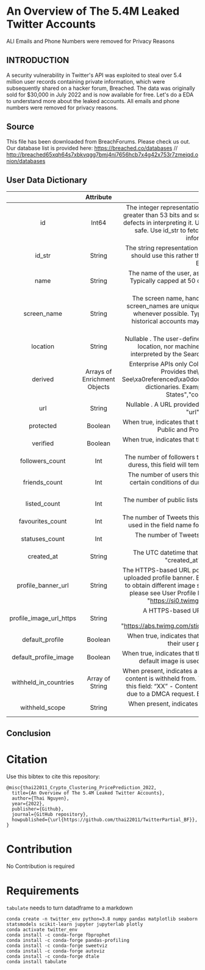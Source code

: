 # An Overview of The 5.4M Leaked Twitter Accounts

ALl Emails and Phone Numbers were removed for Privacy Reasons

## INTRODUCTION

A security vulnerability in Twitter's API was exploited to steal over 5.4 million user records containing private information, which were subsequently shared on a hacker forum, Breached. The data was originally sold for  $30,000 in July 2022 and is now available for free. Let's do a EDA to understand more about the leaked accounts. All emails and phone numbers were removed for privacy reasons.

## Source

This file has been downloaded from BreachForums. Please check us out.
Our database list is provided here: https://breached.co/databases // http://breached65xqh64s7xbkvqgg7bmj4nj7656hcb7x4g42x753r7zmejqd.onion/databases

## User Data Dictionary

|  | Attribute | Type | Description |
| :-: | :-: | :-: |:-: |
| id                      | Int64                        | The integer representation of the unique identifier for this User. This number is greater than 53 bits and some programming languages may have difficulty/silent defects in interpreting it. Using a signed 64 bit integer for storing this identifier is safe. Use id_str to fetch the identifier to be safe. See Twitter IDs for more information. Example: "id": 6253282
| id_str                  | String                       | The string representation of the unique identifier for this User. Implementations should use this rather than the large, possibly un-consumable integer in id. Example: "id_str": "6253282"
| name                    | String                       | The name of the user, as they’ve defined it. Not necessarily a person’s name. Typically capped at 50 characters, but subject to change. Example: "name": "Twitter API"
|screen_name             | String                       | The screen name, handle, or alias that this user identifies themselves with. screen_names are unique but subject to change. Use id_str as a user identifier whenever possible. Typically a maximum of 15 characters long, but some historical accounts may exist with longer names. Example: "screen_name": "twitterapi"                      
| location                | String                       | Nullable . The user-defined location for this account’s profile. Not necessarily a location, nor machine-parseable. This field will occasionally be fuzzily interpreted by the Search service. Example: "location": "San Francisco, CA" 
| derived                 | Arrays of Enrichment Objects | Enterprise APIs only Collection of Enrichment metadata derived for\xa0user. Provides the\xa0Profile Geo\xa0Enrichment metadata. See\xa0referenced\xa0documentation for more information, including JSON data dictionaries. Example: "derived":{"locations": [{"country":"United States","country_code":"US","locality":"Denver"}]}
| url                     | String                       | Nullable . A URL provided by the user in association with their profile. Example: "url": "https://developer.twitter.com"                                                                                                                                                                                       | description             | String                       | Nullable . The user-defined UTF-8 string describing their account. Example: "description": "The Real Twitter API."                                                                                                                                                                                          
| protected               | Boolean                      | When true, indicates that this user has chosen to protect their Tweets. See About Public and Protected Tweets . Example: "protected": true                                                                                                                                                                                       
| verified                | Boolean                      | When true, indicates that the user has a verified account. See Verified Accounts . Example: "verified": false                                                                                                                                                                                      
| followers_count         | Int                          | The number of followers this account currently has. Under certain conditions of duress, this field will temporarily indicate “0”. Example: "followers_count": 21
| friends_count           | Int                          | The number of users this account is following (AKA their “followings”). Under certain conditions of duress, this field will temporarily indicate “0”. Example: "friends_count": 32
| listed_count            | Int                          | The number of public lists that this user is a member of. Example: "listed_count": 9274                                                                                                                                                                                       
| favourites_count        | Int                          | The number of Tweets this user has liked in the account’s lifetime. British spelling used in the field name for historical reasons. Example: "favourites_count": 13
| statuses_count          | Int                          | The number of Tweets (including retweets) issued by the user. Example: "statuses_count": 42                                                                                                                                                                                         
| created_at              | String                       | The UTC datetime that the user account was created on Twitter. Example: "created_at": "Mon Nov 29 21:18:15 +0000 2010"                                                                                                                                                                                      
| profile_banner_url      | String                       | The HTTPS-based URL pointing to the standard web representation of the user’s uploaded profile banner. By adding a final path element of the URL, it is possible to obtain different image sizes optimized for specific displays. For size variants, please see User Profile Images and Banners . Example: "profile_banner_url": "https://si0.twimg.com/profile_banners/819797/1348102824" |
| profile_image_url_https | String                       | A HTTPS-based URL pointing to the user’s profile image. Example: "profile_image_url_https": "https://abs.twimg.com/sticky/default_profile_images/default_profile_normal.png"
| default_profile         | Boolean                      | When true, indicates that the user has not altered the theme or background of their user profile. Example: "default_profile": false
| default_profile_image   | Boolean                      | When true, indicates that the user has not uploaded their own profile image and a default image is used instead. Example: "default_profile_image": false
| withheld_in_countries   | Array of String              | When present, indicates a list of uppercase\xa0two-letter country codes\xa0this content is withheld from. Twitter supports the following non-country values for this field: “XX” - Content is withheld in all countries “XY” - Content is withheld due to a DMCA request. Example: "withheld_in_countries": ["GR", "HK", "MY"]
| withheld_scope          | String                       | When present, indicates that the content being withheld is a “user.” Example: "withheld_scope": "user"|

## Conclusion


# Citation
Use this bibtex to cite this repository:

```
@misc{thai22011_Crypto_Clustering_PricePrediction_2022,
  title={An Overview of The 5.4M Leaked Twitter Accounts},
  author={Thai Nguyen},
  year={2022},
  publisher={Github},
  journal={GitHub repository},
  howpublished={\url{https://github.com/thai22011/TwitterPartial_BF}},
}
```

# Contribution
No Contribution is required


# Requirements

`tabulate` needs to turn datadframe to a markdown

```
conda create -n twitter_env python=3.8 numpy pandas matplotlib seaborn statsmodels scikit-learn jupyter jupyterlab plotly
conda activate twitter_env
conda install -c conda-forge fbprophet
conda install -c conda-forge pandas-profiling
conda install -c conda-forge sweetviz
conda install -c conda-forge autoviz
conda install -c conda-forge dtale
conda install tabulate
```

